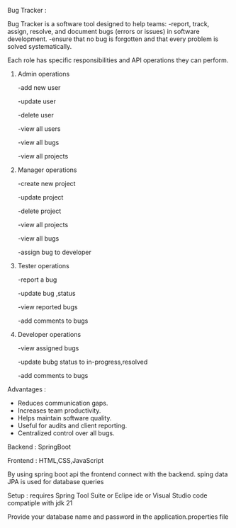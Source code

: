 Bug Tracker :
 
 Bug Tracker  is a software tool designed to help teams:
    -report, track, assign, resolve, and document bugs (errors or issues) in software development.
    -ensure that no bug is forgotten and that every problem is solved systematically.

Each role has specific responsibilities and API operations they can perform.

1. Admin operations
   
   -add new user

   -update user
   
   -delete user
   
   -view all users
   
   -view all bugs

   -view all projects
   
3. Manager operations

   -create new project

   -update project

   -delete project

   -view all projects

   -view all bugs

   -assign bug to developer
  
4. Tester operations

   -report a bug

   -update bug ,status

   -view reported bugs

   -add comments to bugs
 
5. Developer operations

   -view assigned bugs

   -update bubg status to in-progress,resolved

   -add comments to bugs

Advantages :
  - Reduces communication gaps.
  - Increases team productivity.
  - Helps maintain software quality.
  - Useful for audits and client reporting.
  - Centralized control over all bugs.



Backend : SpringBoot

Frontend : HTML,CSS,JavaScript

By using spring boot api the frontend connect with the backend.
sping data JPA is used for database queries


Setup :
requires Spring Tool Suite or Eclipe ide or Visual Studio code 
compatiple with jdk 21

Provide your database name and password in the application.properties file
  <DATABASE>
  <PASSWORD>

